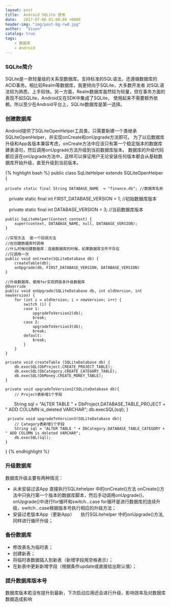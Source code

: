 ```yaml
---
layout: post
title:  Android SQLite 使用
date:   2017-07-06 01:08:00 +0800
header-img: "img/post-bg-rwd.jpg"
author:  "Vison"
catalog: true
tags:
    - 数据库
    - Android
---
```


### SQLite简介
SQLite是一款轻量级的关系型数据库。支持标准的SQL语法，还遵循数据库的ACID事务。相比较Realm等数据库，我更倾向于SQLite，大多数开发者
对SQL语法较为熟悉，上手较快。另一方面，Realm数据库虽然较为轻量，但在事务方面的表现不如SQLite，Android又在SDK中集成了SQLite，
使用起来不需要额外依赖。所以至少在Android平台上，SQLite数据库是第一选择。

### 创建数据库
Android提供了SQLiteOpenHelper工具类，只需要新建一个类继承SQLiteOpenHelper，并实现onCreate和onUpgrade方法即可。
为了以后数据库升级和App各版本兼容考虑，onCreate方法中应该只有第一个稳定版本的数据库建表语句，然后调用onUpgrade方法升级到当前数据库版本。
数据库的升级代码都应该在onUpgrade方法中，这样可以保证用户无论安装任何版本都会从基础数据库开始升级，直至升级到当前版本。

{% highlight bash %}
public class SqLiteHelper extends SQLiteOpenHelper {


    private static final String DATABASE_NAME  = "finance.db"; //数据库名称

    private static final int FIRST_DATABASE_VERSION  = 1; //初始数据库版本
    
    private static final int DATABASE_VERSION  = 3; //当前数据库版本

    public SqLiteHelper(Context context) {
        super(context, DATABASE_NAME, null, DATABASE_VERSION);
    }

    //实现方法  是一个回调方法
    //在创建数据库时调用
    //什么时候创建数据库：连接数据库的时候，如果数据库文件不存在
    //只调用一次
    public void onCreate(SQLiteDatabase db) {
        createTable(db);
        onUpgrade(db, FIRST_DATABASE_VERSION, DATABASE_VERSION)
    }

    //升级数据库，使用for实现跨版本升级数据库
    @Override
    public void onUpgrade(SQLiteDatabase db, int oldVersion, int newVersion) {
        for (int i = oldVersion; i < newVersion; i++) {
            switch (i) {
            case 1:
                upgradeToVersion2(db);
                break;
            case 2:
                upgradeToVersion3(db);
                break;
            default:
                break;
            }
        }
    }

    private void createTable (SQLiteDatabase db) {
        db.execSQL(DbProject.CREATE_PROJECT_TABLE);
        db.execSQL(DbCategory.CREATE_CATEGORY_TABLE);
        db.execSQL(DbMoney.CREATE_MONEY_TABLE);
    }
    
    private void upgradeToVersion2(SQLiteDatabase db){
        // Project表新增1个字段
        String sql = "ALTER TABLE " + DbProject.DATABASE_TABLE_PROJECT + " ADD COLUMN is_deleted VARCHAR";
        db.execSQL(sql);
    }
    
     private void upgradeToVersion3(SQLiteDatabase db){
        // Category表新增1个字段
        String sql = "ALTER TABLE " + DbCategory.DATABASE_TABLE_CATEGORY + " ADD COLUMN is_deleted VARCHAR";
        db.execSQL(sql);
    }

}
{% endhighlight %}

### 升级数据库
  数据库升级主要有两种情况：
   * 从未安装过该App
     直接执行SQLitehelper 中的onCreate()方法
     onCreate()方法中只执行第一个版本的数据库脚本，然后手动调用onUpgrade()，onUpgrade()中进行for循环和switch...case
     for循环是进行数据库的连续升级，switch...case根据版本号执行相应的升级方法；
   * 安装过老版本App（更新App）
     执行SQLitehelper 中的onUpgrade()方法, 同样进行循环升级；

### 备份数据库
  * 修改表名为临时表；
  * 创建新表；
  * 将临时表数据插入到新表（新增字段用空格表示）；
  * 在新表中更新新增字段（根据条件update或直接给出默认值）；
  
### 提升数据库版本号
  数据库版本若没有提升到最新，下次启动应用还会进行升级，影响效率及对数据库数据造成影响

